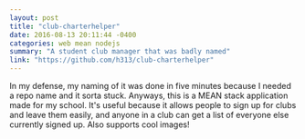 ```yaml
---
layout: post
title: "club-charterhelper"
date: 2016-08-13 20:11:44 -0400
categories: web mean nodejs
summary: "A student club manager that was badly named"
link: "https://github.com/h313/club-charterhelper"
---
```

In my defense, my naming of it was done in five minutes because I needed a repo name and it sorta stuck. Anyways, this is a MEAN stack application made for my school. It's useful because it allows people to sign up for clubs and leave them easily, and anyone in a club can get a list of everyone else currently signed up. Also supports cool images!
